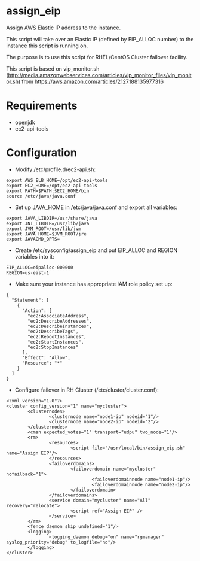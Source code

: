 assign_eip
==========

Assign AWS Elastic IP address to the instance.

This script will take over an Elastic IP (defined by EIP_ALLOC number) to the instance
this script is running on.

The purpose is to use this script for RHEL/CentOS Cluster failover facility.

This script is based on vip_monitor.sh (http://media.amazonwebservices.com/articles/vip_monitor_files/vip_monitor.sh) from https://aws.amazon.com/articles/2127188135977316

Requirements
============

- openjdk
- ec2-api-tools

Configuration
=============
- Modify /etc/profile.d/ec2-api.sh:
~~~
export AWS_ELB_HOME=/opt/ec2-api-tools
export EC2_HOME=/opt/ec2-api-tools
export PATH=$PATH:$EC2_HOME/bin
source /etc/java/java.conf
~~~

- Set up JAVA_HOME in /etc/java/java.conf and export all variables:
~~~
export JAVA_LIBDIR=/usr/share/java
export JNI_LIBDIR=/usr/lib/java
export JVM_ROOT=/usr/lib/jvm
export JAVA_HOME=$JVM_ROOT/jre
export JAVACMD_OPTS=
~~~

- Create /etc/sysconfig/assign_eip and put EIP_ALLOC and REGION variables into it:
~~~
EIP_ALLOC=eipalloc-000000
REGION=us-east-1
~~~

- Make sure your instance has appropriate IAM role policy set up:
~~~ 
{
  "Statement": [
    {
      "Action": [
        "ec2:AssociateAddress",
        "ec2:DescribeAddresses",
        "ec2:DescribeInstances",
        "ec2:DescribeTags",
        "ec2:RebootInstances",
        "ec2:StartInstances",
        "ec2:StopInstances"
      ],
      "Effect": "Allow",
      "Resource": "*"
    }
  ]
}
~~~

- Configure failover in RH Cluster (/etc/cluster/cluster.conf):
~~~
<?xml version="1.0"?>
<cluster config_version="1" name="mycluster">
        <clusternodes>
                <clusternode name="node1-ip" nodeid="1"/>
                <clusternode name="node2-ip" nodeid="2"/>
        </clusternodes>
        <cman expected_votes="1" transport="udpu" two_node="1"/>
        <rm>
                <resources>
                        <script file="/usr/local/bin/assign_eip.sh" name="Assign EIP"/>
                </resources>
                <failoverdomains>
                        <failoverdomain name="mycluster" nofailback="1">
                                <failoverdomainnode name="node1-ip"/>
                                <failoverdomainnode name="node2-ip"/>
                        </failoverdomain>
                </failoverdomains>
                <service domain="mycluster" name="All" recovery="relocate">
                        <script ref="Assign EIP" />
                </service>
        </rm>
        <fence_daemon skip_undefined="1"/>
        <logging>
                <logging_daemon debug="on" name="rgmanager" syslog_priority="debug" to_logfile="no"/>
        </logging>
</cluster>
~~~
